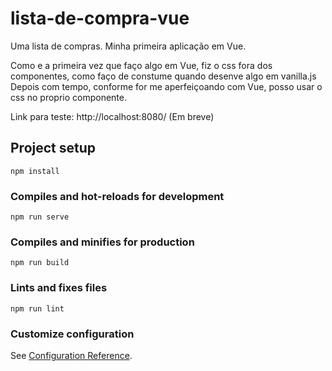 # lista-de-compra-vue

Uma lista de compras.
Minha primeira aplicação em Vue.

Como e a primeira vez que faço algo em Vue, fiz o css fora dos componentes, como faço de constume quando desenve algo em vanilla.js
Depois com tempo, conforme for me aperfeiçoando com Vue, posso usar o css no proprio componente.

Link para teste: http://localhost:8080/ (Em breve)



## Project setup
```
npm install
```

### Compiles and hot-reloads for development
```
npm run serve
```

### Compiles and minifies for production
```
npm run build
```

### Lints and fixes files
```
npm run lint
```

### Customize configuration
See [Configuration Reference](https://cli.vuejs.org/config/).
